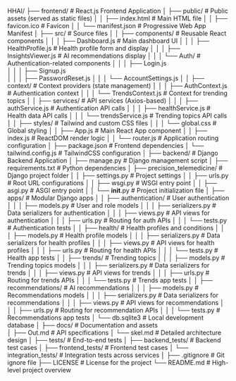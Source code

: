 HHAI/
├── frontend/                     # React.js Frontend Application
│   ├── public/                   # Public assets (served as static files)
│   │   ├── index.html            # Main HTML file
│   │   ├── favicon.ico           # Favicon
│   │   └── manifest.json         # Progressive Web App Manifest
│   ├── src/                      # Source files
│   │   ├── components/           # Reusable React components
│   │   │   ├── Dashboard.js      # Main dashboard UI
│   │   │   ├── HealthProfile.js  # Health profile form and display
│   │   │   ├── InsightsViewer.js # AI recommendations display
│   │   │   └── Auth/             # Authentication-related components
│   │   │       ├── Login.js      
│   │   │       ├── Signup.js     
│   │   │       ├── PasswordReset.js
│   │   │       └── AccountSettings.js
│   │   ├── context/              # Context providers (state management)
│   │   │   ├── AuthContext.js    # Authentication context
│   │   │   └── TrendsContext.js  # Context for trending topics
│   │   ├── services/             # API services (Axios-based)
│   │   │   ├── authService.js    # Authentication API calls
│   │   │   ├── healthService.js  # Health data API calls
│   │   │   └── trendsService.js  # Trending topics API calls
│   │   ├── styles/               # Tailwind and custom CSS files
│   │   │   └── global.css        # Global styling
│   │   ├── App.js                # Main React App component
│   │   ├── index.js              # ReactDOM render logic
│   │   └── router.js             # Application routing configuration
│   ├── package.json              # Frontend dependencies
│   └── tailwind.config.js        # TailwindCSS configuration
│
├── backend/                      # Django Backend Application
│   ├── manage.py                 # Django management script
│   ├── requirements.txt          # Python dependencies
│   ├── precision_telemedicine/   # Django project folder
│   │   ├── settings.py           # Project settings
│   │   ├── urls.py               # Root URL configurations
│   │   ├── wsgi.py               # WSGI entry point
│   │   ├── asgi.py               # ASGI entry point
│   │   └── __init__.py           # Project initialization file
│   ├── apps/                     # Modular Django apps
│   │   ├── authentication/       # User authentication
│   │   │   ├── models.py         # User and role models
│   │   │   ├── serializers.py    # Data serializers for authentication
│   │   │   ├── views.py          # API views for authentication
│   │   │   ├── urls.py           # Routing for auth APIs
│   │   │   └── tests.py          # Authentication tests
│   │   ├── health/               # Health profiles and conditions
│   │   │   ├── models.py         # Health profile models
│   │   │   ├── serializers.py    # Data serializers for health profiles
│   │   │   ├── views.py          # API views for health profiles
│   │   │   ├── urls.py           # Routing for health APIs
│   │   │   └── tests.py          # Health app tests
│   │   ├── trends/               # Trending topics
│   │   │   ├── models.py         # Trending topics models
│   │   │   ├── serializers.py    # Data serializers for trends
│   │   │   ├── views.py          # API views for trends
│   │   │   ├── urls.py           # Routing for trends APIs
│   │   │   └── tests.py          # Trends app tests
│   │   ├── recommendations/      # AI recommendations
│   │   │   ├── models.py         # Recommendations models
│   │   │   ├── serializers.py    # Data serializers for recommendations
│   │   │   ├── views.py          # API views for recommendations
│   │   │   ├── urls.py           # Routing for recommendation APIs
│   │   │   └── tests.py          # Recommendations app tests
│   └── db.sqlite3                # Local development database
│
├── docs/                         # Documentation and assets         
│   ├── Out.md                    # API specifications
│   └── skel.md                   # Detailed architecture design
│
├── tests/                        # End-to-end tests
│   ├── backend_tests/            # Backend test cases
│   ├── frontend_tests/           # Frontend test cases
│   └── integration_tests/        # Integration tests across services
│
├── .gitignore                    # Git ignore file
├── LICENSE                       # License for the project
└── README.md                     # High-level project overview